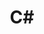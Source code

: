 ---
layout: tag-list
type: tag
title: C#
slug: c#
category: study
sidebar: false
description: >
   C# 
---